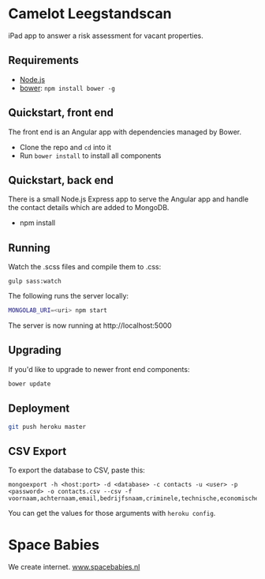 # Camelot Leegstandscan

iPad app to answer a risk assessment for vacant properties.

## Requirements

  * [Node.js](http://nodejs.org)
  * [bower](http://bower.io): `npm install bower -g`

## Quickstart, front end

The front end is an Angular app with dependencies managed by Bower.

  * Clone the repo and `cd` into it
  * Run `bower install` to install all components

## Quickstart, back end

There is a small Node.js Express app to serve the Angular app and handle the
contact details which are added to MongoDB.

  * npm install

## Running

Watch the .scss files and compile them to .css:

```
gulp sass:watch
```

The following runs the server locally:

```bash
MONGOLAB_URI=<uri> npm start
```

The server is now running at http://localhost:5000

## Upgrading

If you'd like to upgrade to newer front end components:

```bash
bower update
```

## Deployment

```bash
git push heroku master
```

## CSV Export

To export the database to CSV, paste this:

```
mongoexport -h <host:port> -d <database> -c contacts -u <user> -p <password> -o contacts.csv --csv -f voornaam,achternaam,email,bedrijfsnaam,criminele,technische,economische,totaal
```

You can get the values for those arguments with `heroku config`.

# Space Babies

We create internet. www.spacebabies.nl
